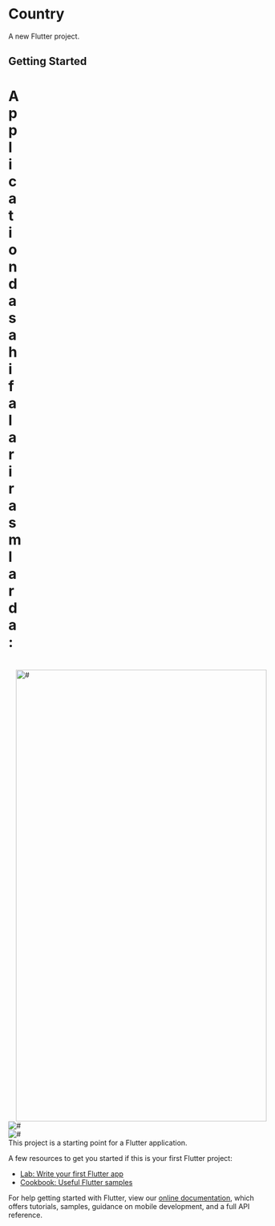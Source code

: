 # Country

A new Flutter project.

## Getting Started

<!DOCTYPE html>
<html lang="en">

<head>
    <meta charset="UTF-8">
    <meta http-equiv="X-UA-Compatible" content="IE=edge">
    <meta name="viewport" content="width=device-width, initial-scale=1.0">
    <link rel="stylesheet" href="./main.css/style.css">
    
</head>
<style>
    .box-first img {
        width: 500px;
        height: 900px;
        margin-left: 15px;
        margin-top: 20px;
    }
    .box-first h1{
        width: 10px;
    }
</style>

<body>
    <div class="box-first">
        <h1>Applicationda sahifalari rasmlarda:</h1>
        <img src="./FOTO/page1.png" alt="#">
    </div>
    <div class="box-second">
        <img src="./FOTO/page2.png" alt="#">
    </div>
    <div class="box-third">
        <img src="./FOTO/page3.png" alt="#">
    </div>
</body>

</html>
This project is a starting point for a Flutter application.

A few resources to get you started if this is your first Flutter project:

- [Lab: Write your first Flutter app](https://flutter.dev/docs/get-started/codelab)
- [Cookbook: Useful Flutter samples](https://flutter.dev/docs/cookbook)

For help getting started with Flutter, view our
[online documentation](https://flutter.dev/docs), which offers tutorials,
samples, guidance on mobile development, and a full API reference.
